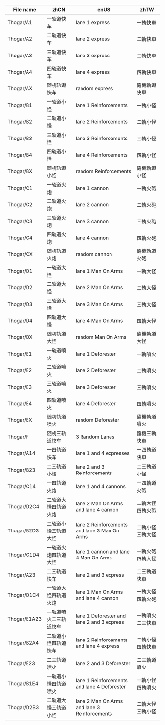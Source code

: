 | File name | zhCN | enUS | zhTW |
|------|------|------|------|
|Thogar/A1|一轨道快车|lane 1 express|一軌快車|
|Thogar/A2|二轨道快车|lane 2 express|二軌快車|
|Thogar/A3|三轨道快车|lane 3 express|三軌快車|
|Thogar/A4|四轨道快车|lane 4 express|四軌快車|
|Thogar/AX|随机轨道快车|random express|隨機軌道快車|
|Thogar/B1|一轨道小怪|lane 1 Reinforcements|一軌小怪|
|Thogar/B2|二轨道小怪|lane 2 Reinforcements|二軌小怪|
|Thogar/B3|三轨道小怪|lane 3 Reinforcements|三軌小怪|
|Thogar/B4|四轨道小怪|lane 4 Reinforcements|四軌小怪|
|Thogar/BX|随机轨道小怪|random Reinforcements|隨機軌道小怪|
|Thogar/C1|一轨道火炮|lane 1 cannon|一軌火砲|
|Thogar/C2|二轨道火炮|lane 2 cannon|二軌火砲|
|Thogar/C3|三轨道火炮|lane 3 cannon|三軌火砲|
|Thogar/C4|四轨道火炮|lane 4 cannon|四軌火砲|
|Thogar/CX|随机轨道火炮|random cannon|隨機軌道火砲
|Thogar/D1|一轨道大怪|lane 1 Man On Arms|一軌大怪|
|Thogar/D2|二轨道大怪|lane 2 Man On Arms|二軌大怪|
|Thogar/D3|三轨道大怪|lane 3 Man On Arms|三軌大怪|
|Thogar/D4|四轨道大怪|lane 4 Man On Arms|四軌大怪|
|Thogar/DX|随机轨道大怪|random Man On Arms|隨機軌道大怪|
|Thogar/E1|一轨道喷火|lane 1 Deforester|一軌噴火|
|Thogar/E2|二轨道喷火|lane 2 Deforester|二軌噴火|
|Thogar/E3|三轨道喷火|lane 3 Deforester|三軌噴火|
|Thogar/E4|四轨道喷火|lane 4 Deforester|四軌噴火|
|Thogar/EX|随机轨道喷火|random Deforester|隨機軌道噴火|
|Thogar/F|随机三轨道快车|3 Random Lanes|隨機三軌快車|
|Thogar/A14|一四轨道快车|lane 1 and 4 expresses|一四軌道快車|
|Thogar/B23|二三轨道小怪|lane 2 and 3 Reinforcements|二三軌道小怪|
|Thogar/C14|一四轨道火炮|lane 1 and 4 cannons|一四軌道火砲|
|Thogar/D2C4|二轨道大怪四轨道火炮| lane 2 Man On Arms and lane 4 cannon|二軌大怪四軌火砲|
|Thogar/B2D3|二轨道小怪三轨道大怪| lane 2 Reinforcements and lane 3 Man On Arms|二軌小怪三軌大怪|
|Thogar/C1D4|一轨道火炮四轨道大怪|lane 1 cannon and lane 4 Man On Arms|一軌火砲四軌大怪|
|Thogar/A23|二三轨道快车|lane 2 and 3 express|二三軌道快車|
|Thogar/D1C4|一轨道大怪四轨道火炮| lane 1 Man On Arms and lane 4 cannon|一軌大怪四軌火砲|
|Thogar/E1A23|一轨道喷火二三轨道快车|lane 1 Deforester and lane 2 and 3 express|一軌噴火二三快車|
|Thogar/B2A4|二轨道小怪四轨道快车|lane 2 Reinforcements and lane 4 express|二軌小怪四軌快車|
|Thogar/E23|二三轨道喷火|lane 2 and 3 Deforester|二三軌道噴火|
|Thogar/B1E4|一轨道小怪四轨道喷火|lane 1 Reinforcements and lane 4 Deforester|一軌小怪四軌噴火|
|Thogar/D2B3|二轨道大怪三轨道小怪|lane 2 Man On Arms and lane 3 Reinforcements|二軌大怪三軌小怪|
